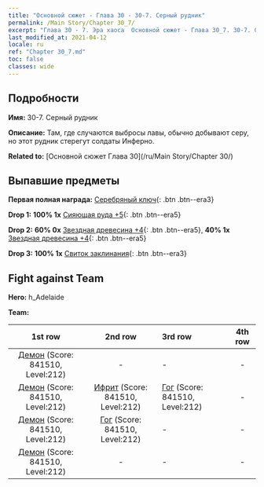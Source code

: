 ```yaml
---
title: "Основной сюжет - Глава 30 - 30-7. Серный рудник"
permalink: /Main Story/Chapter 30_7/
excerpt: "Глава 30 - 7. Эра хаоса  Основной сюжет - Глава 30_7. 30-7. Серный рудник"
last_modified_at: 2021-04-12
locale: ru
ref: "Chapter 30_7.md"
toc: false
classes: wide
---
```


## Подробности

 **Имя:** 30-7. Серный рудник

 **Описание:** Там, где случаются выбросы лавы, обычно добывают серу, но этот рудник стерегут солдаты Инферно.

 **Related to:** [Основной сюжет Глава 30](/ru/Main Story/Chapter 30/)

## Выпавшие предметы

 **Первая полная награда:** [Серебряный ключ](/ru/Items/con_693/){: .btn .btn--era3}

 **Drop 1:** **100% 1x** [Сияющая руда +5](/ru/Items/mat_96/){: .btn .btn--era5}

 **Drop 2:** **60% 0x** [Звездная древесина +4](/ru/Items/mat_90/){: .btn .btn--era5}, **40% 1x** [Звездная древесина +4](/ru/Items/mat_90/){: .btn .btn--era5}

 **Drop 3:** **100% 1x** [Свиток заклинания](/ru/Items/con_694/){: .btn .btn--era3}


## Fight against Team
 **Hero:** h_Adelaide

 **Team:**


  | 1st row | 2nd row | 3rd row | 4th row |
  |:----:|:----:|:----|:----:|
  | [Демон](/ru/units/Demon/) (Score: 841510, Level:212)  | - | - | - |
  | [Демон](/ru/units/Demon/) (Score: 841510, Level:212)  | [Ифрит](/ru/units/Efreeti/) (Score: 841510, Level:212)  | [Гог](/ru/units/Gog/) (Score: 841510, Level:212)  | - |
  | [Демон](/ru/units/Demon/) (Score: 841510, Level:212)  | [Гог](/ru/units/Gog/) (Score: 841510, Level:212)  | - | - |
  | [Демон](/ru/units/Demon/) (Score: 841510, Level:212)  | - | - | - |


